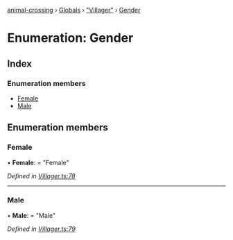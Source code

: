 [animal-crossing](../README.md) › [Globals](../globals.md) › ["Villager"](../modules/_villager_.md) › [Gender](_villager_.gender.md)

# Enumeration: Gender

## Index

### Enumeration members

* [Female](_villager_.gender.md#female)
* [Male](_villager_.gender.md#male)

## Enumeration members

###  Female

• **Female**: = "Female"

*Defined in [Villager.ts:78](https://github.com/Norviah/animal-crossing/blob/0850a1e/module/types/Villager.ts#L78)*

___

###  Male

• **Male**: = "Male"

*Defined in [Villager.ts:79](https://github.com/Norviah/animal-crossing/blob/0850a1e/module/types/Villager.ts#L79)*
